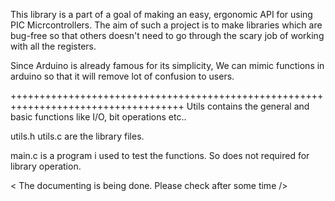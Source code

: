 This library is a part of a goal of making an easy, ergonomic API for using 
PIC Micrcontrollers. The aim of such a project is to make libraries which are bug-free
so that others doesn't need to go through the scary job of working with all the registers.

Since Arduino is already famous for its simplicity, We can mimic functions in arduino
so that it will remove lot of confusion to users.

++++++++++++++++++++++++++++++++++++++++++++++++++++++++++++++++++++++++++++++++++++
Utils contains the general and basic functions like I/O, bit operations etc..

utils.h
utils.c
are the library files.

main.c is a program i used to test the functions. So does not required for library operation.


<      The documenting is being done. Please check after some time    />
